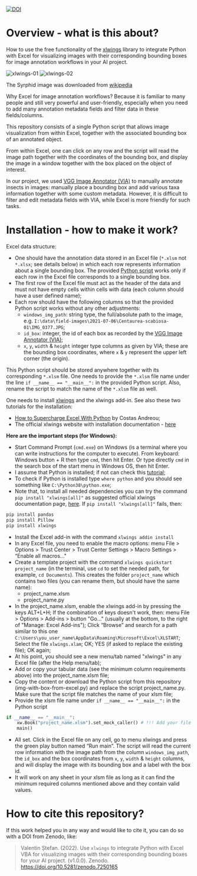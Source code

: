 [![DOI](https://zenodo.org/badge/557367197.svg)](https://zenodo.org/badge/latestdoi/557367197)

# Overview - what is this about?

How to use the free functionality of the [xlwings](https://www.xlwings.org/) library to integrate Python with Excel for visualizing images with their corresponding bounding boxes for image annotation workflows in your AI project.

![xlwings-01](https://user-images.githubusercontent.com/14074269/197849882-fc5bba75-7ac2-48e9-b0be-c67fd173342e.jpg)
![xlwings-02](https://user-images.githubusercontent.com/14074269/197849897-1cb8b94e-bf4b-4aed-a6ae-cd9bb4b23f4d.jpg)

The Syrphid image was downloaded from [wikipedia](https://en.wikipedia.org/wiki/Hover_fly#/media/File:ComputerHotline_-_Syrphidae_sp._(by)_(3).jpg)

Why Excel for image annotation workflows? Because it is familiar to many people and still very powerful and user-friendly, especially when you need to add many annotation metadata fields and filter data in these fields/columns.

This repository consists of a single Python script that allows image visualization from within Excel, together with the associated bounding box of an annotated object.

From within Excel, one can click on any row and the script will read the image path together with the coordinates of the bounding box, and display the image in a window together with the box placed on the object of interest.

In our project, we used [VGG Image Annotator (VIA)](https://www.robots.ox.ac.uk/~vgg/software/via/) to manually annotate insects in images: manually place a bounding box and add various taxa information together with some custom metadata. However, it is difficult to filter and edit metadata fields with VIA, while Excel is more friendly for such tasks.


# Installation - how to make it work?

Excel data structure: 

- One should have the annotation data stored in an Excel file (`*.xlsm` not `*.xlsx`; see details below) in which each row represents information about a single bounding box. The provided [Python script](https://github.com/valentinitnelav/img-with-box-from-excel/blob/main/img-with-box-from-excel.py) works only if each row in the Excel file corresponds to a single bounding box.
- The first row of the Excel file must act as the header of the data and must not have empty cells within cells with data (each column should have a user defined name);
- Each row should have the following columns so that the provided Python script works without any other adjustments:
    - `windows_img_path`: string type, the full/absolute path to the image, e.g. `I:\data\field-images\2021-07-06\Centaurea-scabiosa-01\IMG_0377.JPG`;
    - `id_box`: integer, the id of each box as recorded by the [VGG Image Annotator (VIA)](https://www.robots.ox.ac.uk/~vgg/software/via/); 
    - `x`, `y`, `width` & `height` integer type columns as given by VIA; these are the bounding box coordinates, where `x` & `y` represent the upper left corner (the origin).

This Python script should be stored anywhere together with its corresponding `*.xlsm` file.
One needs to provide the `*.xlsm` file name under the line `if __name__ == "__main__":` in the provided Python script.
Also, rename the script to match the name of the `*.xlsm` file as well.

One needs to install [xlwings](https://docs.xlwings.org/en/latest/) and the xlwings add-in. See also these two tutorials for the installation:

- [How to Supercharge Excel With Python](https://towardsdatascience.com/how-to-supercharge-excel-with-python-726b0f8e22c2) by Costas Andreou;
- The official xlwings website with installation documentation - [here](https://docs.xlwings.org/en/latest/installation.html)


**Here are the important steps (for Windows):**

- Start Command Prompt (`cmd.exe`) on Windows (is a terminal where you can write instructions for the computer to execute). From keyboard: Windows button + R then type `cmd`, then hit Enter. Or type directly `cmd` in the search box of the start menu in Windows OS, then hit Enter.
- I assume that Python is installed; if not can check this [tutorial](https://www.digitalocean.com/community/tutorials/install-python-windows-10);
- To check if Python is installed type `where python` and you should see something like `C:\Python38\python.exe`;
- Note that, to install all needed dependencies you can try the command `pip install "xlwings[all]"` as suggested official xlwings documentation page, [here](https://docs.xlwings.org/en/latest/installation.html#optional-dependencies).
If `pip install "xlwings[all]"` fails, then:
```sh
pip install pandas
pip install Pillow
pip install xlwings
```
- Install the Excel add-in with the command `xlwings addin install`
- In any Excel file, you need to enable the macro options: menu File > Options > Trust Center > Trust Center Settings > Macro Settings > “Enable all macros..."
- Create a template project with the command `xlwings quickstart project_name` (in the terminal, use `cd` to set the needed path, for example, `cd Documents`). This creates the folder `project_name` which contains two files (you can rename them, but should have the same name): 
  - project_name.xlsm
  - project_name.py
- In the project_name.xlsm, enable the xlwings add-in by pressing the keys ALT+L+H; If the combination of keys doesn't work, then: menu File > Options > Add-ins > button "Go..." (usually at the bottom, to the right of "Manage: Excel Add-ins"); Click “Browse” and search for a path similar to this one `C:\Users\you_user_name\AppData\Roaming\Microsoft\Excel\XLSTART`; Select the file `xlwings.xlam`; OK; YES (if asked to replace the existing file); OK again;
- At his point, you should see a new menu/tab named "xlwings" in any Excel file (after the Help menu/tab); 
- Add or copy your tabular data (see the minimum column requirements above) into the project_name.xlsm file;
- Copy the content or download the Python script from this repository (img-with-box-from-excel.py) and replace the script project_name.py. Make sure that the script file matches the name of your xlsm file;
- Provide the xlsm file name under `if __name__ == "__main__":` in the Python script
```python
if __name__ == "__main__":
    xw.Book("project_name.xlsm").set_mock_caller() # !!! Add your file name !!! Replace project_name.xlsm with your xlsm file
    main()
```
- All set. Click in the Excel file on any cell, go to menu xlwings and press the green play button named “Run main”. The script will read the current row information with the image path from the column `windows_img_path`, the `id_box` and the box coordinates from `x`, `y`, `width` & `height` columns, and will display the image with its bounding box and a label with the box id.
- It will work on any sheet in your xlsm file as long as it can find the minimum required columns mentioned above and they contain valid values.

# How to cite this repository?

If this work helped you in any way and would like to cite it, you can do so with a DOI from Zenodo, like:

> Valentin Ștefan. (2022). Use `xlwings` to integrate Python with Excel VBA for visualizing images with their corresponding bounding boxes for your AI project. (v1.0.0). Zenodo. https://doi.org/10.5281/zenodo.7250165

